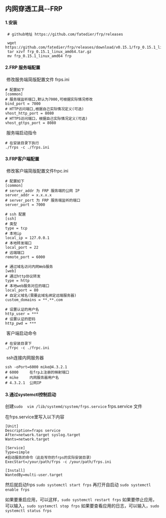 ## 内网穿透工具--FRP

#### 1.安装

~~~shell
 # github地址 https://github.com/fatedier/frp/releases
 
 wget https://github.com/fatedier/frp/releases/download/v0.15.1/frp_0.15.1_linux_amd64.tar.gz
 tar xzvf frp_0.15.1_linux_amd64.tar.gz
 mv frp_0.15.1_linux_amd64 frp
~~~

#### 2.FRP 服务端配置

​	修改服务端简版配置文件 frps.ini

~~~shell
# 配置如下
[common]
# 服务端监听端口,默认为7000,可根据实际情况修改
bind_port = 7000
# HTTP访问端口,根据自己实际情况定义(可选)
vhost_http_port = 8080
# HTTPS访问端口，根据自己实际情况定义(可选)
vhost_gttps_port = 8080
~~~

​	服务端启动指令

~~~shell
# 在安装目录下执行
./frps -c ./frps.ini
~~~

#### 3.FRP客户端配置

​	修改客户端简版配置文件frpc.ini

~~~shell
# 配置如下
[common]
# server_addr 为 FRP 服务端的公网 IP
server_addr = x.x.x.x
# server_port 为 FRP 服务端监听的端口
server_port = 7000

# ssh 配置
[ssh]
# 类型
type = tcp
# 本地ip
local_ip = 127.0.0.1
# 本地转发端口
local_port = 22
# 远端端口
remote_port = 6000

# 通过域名访问内网Web服务
[web]
# 通过http协议转发
type = http
# 本地web服务对应的端口
local_port = 80
# 自定义域名(需要此域名绑定远端服务器)
custom_domains = **.**.com

# 设置认证的用户名
http_user = ***
# 设置认证的密码
http_pwd = ***
~~~

​	客户端启动命令

~~~shell
# 在安装目录下
./frpc -c ./frpc.ini
~~~

​	ssh连接内网服务器

~~~shell
ssh -oPort=6000 mike@4.3.2.1
# 6000     在frp上注册的映射端口
# mike     内网服务器用户名
# 4.3.2.1  公网IP
~~~



#### 3.通过systemctl控制启动

创建`sudo  vim /lib/systemd/system/frps.service` frps.service 文件

在frps.service里写入以下内容

~~~shell
[Unit]
Description=fraps service
After=network.target syslog.target
Wants=network.target

[Service]
Type=simple
#启动服务的命令（此处写你的frps的实际安装目录）
ExecStart=/your/path/frps -c /your/path/frps.ini

[Install]
WantedBy=multi-user.target
~~~

然后就启动frps 
`sudo systemctl start frps` 
再打开自启动 
`sudo systemctl enable frps`

如果要重启应用，可以这样，`sudo systemctl restart frps`
如果要停止应用，可以输入，`sudo systemctl stop frps`
如果要查看应用的日志，可以输入，`sudo systemctl status frps`
